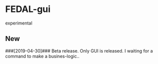# FEDAL-gui
experimental

## New 
###[2019-04-30]### Beta release. Only GUI is released. 
I waiting for a command to make a busines-logic..

